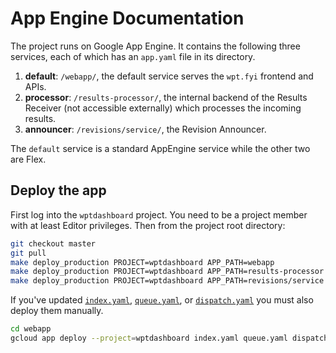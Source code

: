 # App Engine Documentation

The project runs on Google App Engine. It contains the following three services,
each of which has an `app.yaml` file in its directory.

1. **default**: `/webapp/`, the default service serves the `wpt.fyi` frontend and
   APIs.
2. **processor**: `/results-processor/`, the internal backend of the Results
   Receiver (not accessible externally) which processes the incoming results.
3. **announcer**: `/revisions/service/`, the Revision Announcer.

The `default` service is a standard AppEngine service while the other two are
Flex.

## Deploy the app

First log into the `wptdashboard` project. You need to be a project member with
at least Editor privileges. Then from the project root directory:

```sh
git checkout master
git pull
make deploy_production PROJECT=wptdashboard APP_PATH=webapp
make deploy_production PROJECT=wptdashboard APP_PATH=results-processor
make deploy_production PROJECT=wptdashboard APP_PATH=revisions/service
```

If you've updated [`index.yaml`](../webapp/index.yaml),
[`queue.yaml`](../webapp/queue.yaml), or
[`dispatch.yaml`](../webapp/dispatch.yaml) you must also deploy them manually.

```sh
cd webapp
gcloud app deploy --project=wptdashboard index.yaml queue.yaml dispatch.yaml
```
